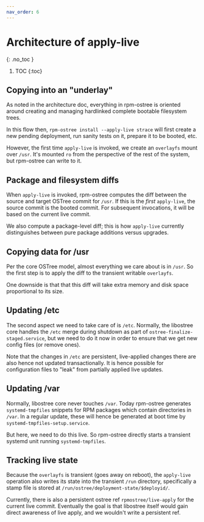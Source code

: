 ```yaml
---
nav_order: 6
---
```


# Architecture of apply-live
{: .no_toc }

1. TOC
{:toc}

## Copying into an "underlay"

As noted in the architecture doc, everything in rpm-ostree is oriented
around creating and managing hardlinked complete bootable filesystem trees.

In this flow then, `rpm-ostree install --apply-live strace` will first
create a new pending deployment, run sanity tests on it, prepare it to be booted, etc.

However, the first time `apply-live` is invoked, we create an `overlayfs`
mount over `/usr`.  It's mounted `ro` from the perspective of the rest
of the system, but rpm-ostree can write to it.

## Package and filesystem diffs

When `apply-live` is invoked, rpm-ostree computes the diff between
the source and target OSTree commit for `/usr`.  If this is the *first* `apply-live`,
the source commit is the booted commit.  For subsequent invocations,
it will be based on the current live commit.

We also compute a package-level diff; this is how `apply-live`
currently distinguishes between pure package additions versus upgrades.

## Copying data for /usr

Per the core OSTree model, almost everything we care about is in `/usr`.
So the first step is to apply the diff to the transient writable `overlayfs`.

One downside is that that this diff will take extra memory and disk space
proportional to its size.

## Updating /etc

The second aspect we need to take care of is `/etc`.  Normally, the libostree
core handles the `/etc` merge during shutdown as part of `ostree-finalize-staged.service`,
but we need to do it now in order to ensure that we get new config files
(or remove ones).

Note that the changes in `/etc` are persistent, live-applied changes there are
also hence not updated transactionally.  It is hence possible for configuration
files to "leak" from partially applied live updates.

## Updating /var

Normally, libostree core never touches `/var`.  Today rpm-ostree generates
`systemd-tmpfiles` snippets for RPM packages which contain directories in
`/var`.  In a regular update, these will hence be generated at boot
time by `systemd-tmpfiles-setup.service`.

But here, we need to do this live.  So rpm-ostree directly starts a
transient systemd unit running `systemd-tmpfiles`.

## Tracking live state

Because the `overlayfs` is transient (goes away on reboot), the `apply-live`
operation also writes its state into the transient `/run` directory, specifically
a stamp file is stored at `/run/ostree/deployment-state/$deployid/`.

Currently, there is also a persistent ostree ref `rpmostree/live-apply` for
the current live commit.  Eventually the goal is that libostree itself would
gain direct awareness of live apply, and we wouldn't write a persistent ref.



